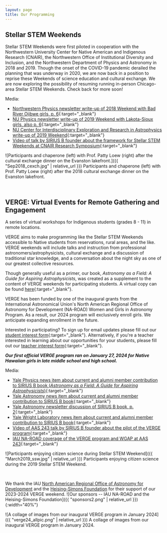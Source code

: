 ```yaml
---
layout: page
title: Our Programming
---
```


## Stellar STEM Weekends

Stellar STEM Weekends were first piloted in cooperation with the Northwestern University Center for Native American and Indigenous Research (CNAIR), the Northwestern Office of Institutional Diversity and Inclusion, and the Northwestern Department of Physics and Astronomy in 2018 and 2019. Though the onset of the COVID-19 pandemic derailed the planning that was underway in 2020, we are now back in a position to reprise these Weekends of science education and cultural exchange. We are now exploring the possibility of resuming running in-person Chicago-area Stellar STEM Weekends. Check back for more soon!


Media:
- [Northwestern Physics newsletter write-up of 2018 Weekend with Bad River Ojibwe girls, p. 6](https://physics.northwestern.edu/about/dimensions/2018-fall-dimensions.pdf){:target="_blank"}
- [NU Physics newsletter write-up of 2019 Weekend with Lakota-Sioux girls, also p. 6](https://physics.northwestern.edu/about/dimensions/2019-spring-dimensions.pdf){:target="_blank"}
- [NU Center for Interdisciplinary Exploration and Research in Astrophysics write-up of 2019 Weekend](https://ciera.northwestern.edu/2019/05/28/lakota-stellar-stem-weekend/){:target="_blank"}
- [Video of talk by SIRIUS B founder about the framework for Stellar STEM Weekends at CNAIR Research Symposium](https://www.youtube.com/watch?time_continue=1001&v=LYu68FY-9XU&embeds_euri=http%3A%2F%2Fwww.thelakotaculturalexchangeprogram.org%2F&source_ve_path=MzY4NDI&feature=emb_logo&themeRefresh=1){:target="_blank"}

![Participants and chaperone (left) with Prof. Patty Loew (right) after the cultural exchange dinner on the Evanston lakefront.]({{ "Sep2018_cexch.jpg" | relative_url }})
Participants and chaperone (left) with Prof. Patty Loew (right) after the 2018 cultural exchange dinner on the Evanston lakefront.

&nbsp;

## VERGE: Virtual Events for Remote Gathering and Engagement
<!-- VERGE: Virtual Events for Remotely Generating Engagement -->

A series of virtual workshops for Indigenous students (grades 8 - 11) in remote locations.

VERGE aims to make programming like the Stellar STEM Weekends accessible to Native students from reservations, rural areas, and the like. VERGE weekends will include talks and instruction from professional astronomers/astrophysicists, cultural exchange and a discussion of traditional star knowledge, and a conversation about the night sky as one of our greatest collective resources. 

Though generally useful as a primer, our book, *Astronomy as a Field: A Guide for Aspiring Astrophysicists*, was created as a supplement to the content of VERGE weekends for participating students. A virtual copy can be found [here](https://arxiv.org/abs/2312.04041){:target="_blank"}.

VERGE has been funded by one of the inaugural grants from the International Astronomical Union's North American Regional Office of Astronomy for Development (NA-ROAD) Women and Girls in Astronomy Program. As a result, our 2024 program will exclusively enroll girls. We anticipate expanding enrollment in the future.


Interested in participating? To sign up for email updates please fill out our [student interest form](https://forms.gle/wqmpexV7VcYHF4hC7){:target="_blank"}. Alternatively, if you're a teacher interested in learning about our opportunities for your students, please fill out our [teacher interest form](https://forms.gle/Dvaod8XKwJD1te396){:target="_blank"}.

***Our first official VERGE program ran on January 27, 2024 for Native Hawaiian girls in late middle school and high school.*** 

Media:
- [Yale Physics news item about current and alumni member contribution to SIRIUS B book (*Astronomy as a Field: A Guide for Aspiring Astrophysicists*)](https://physics.yale.edu/news/yale-astronomy-and-physics-members-contribute-guide-aspiring-astrophysicists){:target="_blank"}
- [Yale Astronomy news item about current and alumni member contribution to SIRIUS B book](https://astronomy.yale.edu/news/yale-astronomy-members-contribute-guide-aspiring-astrophysicists){:target="_blank"}
- [Yale Astronomy newsletter discussion of SIRIUS B book, p. 2](https://astronomy.yale.edu/sites/default/files/files/Astronomy%20Newsletter%20Winter%202023.pdf){:target="_blank"}
- [Yale Wright Laboratory news item about current and alumni member contribution to SIRIUS B book](https://wlab.yale.edu/news/yale-astronomy-and-physics-members-contribute-guide-aspiring-astrophysicists){:target="_blank"}
- [Video of AAS 243 talk by SIRIUS B founder about the pilot of the VERGE program](https://youtu.be/Lrq_c1HALP8){:target="_blank"}
- [IAU NA-ROAD coverage of the VERGE program and WGAP at AAS 243](https://naroad.astro4dev.org/2024/02/11/the-women-and-girls-in-astronomy-program-makes-strides-at-the-243rd-american-astronomical-society-meeting/){:target="_blank"}

![Participants enjoying citizen science during Stellar STEM Weekend]({{ "March2019_ssw.jpg" | relative_url }})
Participants enjoying citizen science during the 2019 Stellar STEM Weekend.

&nbsp;

We thank the IAU [North American Regional Office of Astronomy for Development](https://naroad.astro4dev.org/) and the [Heising-Simons Foundation](https://www.hsfoundation.org/) for their support of our 2023-2024 VERGE weekend. ![Our sponsors -- IAU NA-ROAD and the Heising-Simons Foundation]({{ "sponsors2.png" | relative_url }}){:width="40%"} 


![A collage of images from our inaugural VERGE program in January 2024]({{ "verge24_allpic.png" | relative_url }})
A collage of images from our inaugural VERGE program in January 2024.






<!-- if using sponsors.png, width = 20%-->



<!-- Previous sponsor logo attempts -- would be good to figure this out in the future! 
 -->
<!-- ![NA-ROAD logo]({{ "NAROADlogo.png" | relative_url }}){:width="10%"}

![HSF_logo]({{ "HSF_logo_social.jpg" | relative_url }}){:width="10%"} -->

<!-- ![NA-ROAD logo]({{ "NAROADlogo.png" | relative_url }}){:width="10%"}
![HSF_logo]({{ "HSF_logo_social.jpg" | relative_url }}){:width="10%"} -->

<!-- <div style="display:flex">
     <div style="flex:1" justify-content = "right">
          <img src="{{ "NAROADlogo.png" | relative_url }}"  width="15%">
     </div>
     <div style="flex:1">
          <img src="{{ "HSF_logo_social.jpg" | relative_url }}"  width="15%">
     </div>
</div> -->

<!-- <div style="display:flex; justify-content: center">
     <div>
          <img src="{{ "NAROADlogo.png" | relative_url }}"  width="15%">
     </div>
     <div>
          <img src="{{ "HSF_logo_social.jpg" | relative_url }}"  width="15%">
     </div>
</div> -->

<!-- .box {
  display: flex;
  justify-content: space-between;
}

<div class="box">
     <div style="flex:1" justify-content = "right">
          <img src="{{ "NAROADlogo.png" | relative_url }}"  width="15%">
     </div>
     <div style="flex:1">
          <img src="{{ "HSF_logo_social.jpg" | relative_url }}"  width="15%">
     </div>
</div> -->

<!-- <table><tr>
<td><img src="{{ "NAROADlogo.png" | relative_url }}"  width="15%"><img src="{{ "HSF_logo_social.jpg" | relative_url }}"  width="15%"></td> 
</tr></table>

<figure markdown>
  ![NA-ROAD logo]({{ "NAROADlogo.png" | relative_url }}){:width="10%"}

  ![HSF_logo]({{ "HSF_logo_social.jpg" | relative_url }}){:width="10%"}
  <figcaption></figcaption>
</figure> -->


